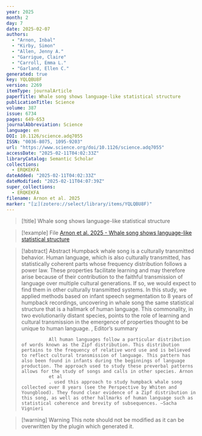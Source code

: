 ```yaml
---
year: 2025
month: 2
day: 7
date: 2025-02-07
authors:
  - "Arnon, Inbal"
  - "Kirby, Simon"
  - "Allen, Jenny A."
  - "Garrigue, Claire"
  - "Carroll, Emma L."
  - "Garland, Ellen C."
generated: true
key: YQLQBU8F
version: 2269
itemType: journalArticle
paperTitle: Whale song shows language-like statistical structure
publicationTitle: Science
volume: 387
issue: 6734
pages: 649-653
journalAbbreviation: Science
language: en
DOI: 10.1126/science.adq7055
ISSN: "0036-8075, 1095-9203"
url: "https://www.science.org/doi/10.1126/science.adq7055"
accessDate: "2025-02-11T04:02:33Z"
libraryCatalog: Semantic Scholar
collections:
  - ERQKEKFA
dateAdded: "2025-02-11T04:02:33Z"
dateModified: "2025-02-11T04:07:39Z"
super_collections:
  - ERQKEKFA
filename: Arnon et al. 2025
marker: "[🇿](zotero://select/library/items/YQLQBU8F)"
---
```


> [!title] Whale song shows language-like statistical structure

> [!example] File
> [Arnon et al. 2025 - Whale song shows language-like statistical structure](/Papers/PDFs/Arnon%20et%20al.%202025%20-%20Whale%20song%20shows%20language-like%20statistical%20structure.pdf)

> [!abstract] Abstract
> Humpback whale song is a culturally transmitted behavior. Human language, which is also culturally transmitted, has statistically coherent parts whose frequency distribution follows a power law. These properties facilitate learning and may therefore arise because of their contribution to the faithful transmission of language over multiple cultural generations. If so, we would expect to find them in other culturally transmitted systems. In this study, we applied methods based on infant speech segmentation to 8 years of humpback recordings, uncovering in whale song the same statistical structure that is a hallmark of human language. This commonality, in two evolutionarily distant species, points to the role of learning and cultural transmission in the emergence of properties thought to be unique to human language.
>           , 
>             Editor’s summary
>             
>               All human languages follow a particular distribution of words known as the Zipf distribution. This distribution pertains to the frequency of relative word use and is believed to reflect cultural transmission of language. This pattern has also been found in infants during the beginnings of language production. The approach used to study these preverbal patterns allows for the study of songs and calls in other species. Arnon
>               et al
>               . used this approach to study humpback whale song collected over 8 years (see the Perspective by Whiten and Youngblood). They found clear evidence of a Zipf distribution in this song, as well as other hallmarks of human language such as statistical coherence and brevity of subsequences. —Sacha Vignieri

>[!warning] Warning
> This note should not be modified as it can be overwritten by the plugin which generated it.


